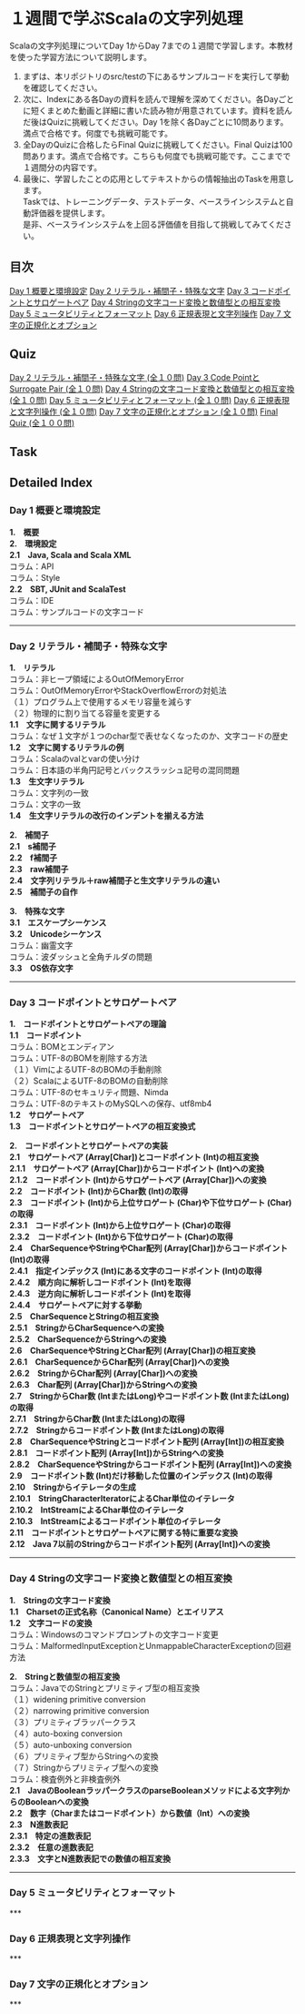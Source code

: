# １週間で学ぶScalaの文字列処理
Scalaの文字列処理についてDay 1からDay 7までの１週間で学習します。本教材を使った学習方法について説明します。  

1. まずは、本リポジトリのsrc/testの下にあるサンプルコードを実行して挙動を確認してください。
2. 次に、Indexにある各Dayの資料を読んで理解を深めてください。各Dayごとに短くまとめた動画と詳細に書いた読み物が用意されています。資料を読んだ後はQuizに挑戦してください。Day 1を除く各Dayごとに10問あります。満点で合格です。何度でも挑戦可能です。
3. 全DayのQuizに合格したらFinal Quizに挑戦してください。Final Quizは100問あります。満点で合格です。こちらも何度でも挑戦可能です。ここまでで１週間分の内容です。
4. 最後に、学習したことの応用としてテキストからの情報抽出のTaskを用意します。  
Taskでは、トレーニングデータ、テストデータ、ベースラインシステムと自動評価器を提供します。  
是非、ベースラインシステムを上回る評価値を目指して挑戦してみてください。  

<h2>目次</h2>
<a href="https://github.com/ynupc/scalastringcourseday1" target="_blank">Day 1 概要と環境設定</a>  
<a href="https://github.com/ynupc/scalastringcourseday2" target="_blank">Day 2 リテラル・補間子・特殊な文字</a>  
<a href="https://github.com/ynupc/scalastringcourseday3" target="_blank">Day 3 コードポイントとサロゲートペア</a>  
<a href="https://github.com/ynupc/scalastringcourseday4" target="_blank">Day 4 Stringの文字コード変換と数値型との相互変換</a>  
<a href="https://github.com/ynupc/scalastringcourseday5" target="_blank">Day 5 ミュータビリティとフォーマット</a>  
<a href="https://github.com/ynupc/scalastringcourseday6" target="_blank">Day 6 正規表現と文字列操作</a>  
<a href="https://github.com/ynupc/scalastringcourseday7" target="_blank">Day 7 文字の正規化とオプション</a>  
<h2>Quiz</h2>
<a href="http://ynupc.github.io/quiz/scalastringcourse/day2/" target="_blank">Day 2 リテラル・補間子・特殊な文字 (全１０問)</a>  
<a href="http://ynupc.github.io/quiz/scalastringcourse/day3/" target="_blank">Day 3 Code PointとSurrogate Pair (全１０問)</a>  
<a href="http://ynupc.github.io/quiz/scalastringcourse/day4/" target="_blank">Day 4 Stringの文字コード変換と数値型との相互変換 (全１０問)</a>  
<a href="http://ynupc.github.io/quiz/scalastringcourse/day5/" target="_blank">Day 5 ミュータビリティとフォーマット (全１０問)</a>  
<a href="http://ynupc.github.io/quiz/scalastringcourse/day6/" target="_blank">Day 6 正規表現と文字列操作 (全１０問)</a>  
<a href="http://ynupc.github.io/quiz/scalastringcourse/day7/" target="_blank">Day 7 文字の正規化とオプション (全１０問)</a>  
<a href="http://ynupc.github.io/quiz/scalastringcourse/final/" target="_blank">Final Quiz (全１００問)</a>
<h2>Task</h2>
<h2>Detailed Index</h2>
<h3>Day 1 概要と環境設定</h3>  

<strong>1.　概要</strong>  
<strong>2.　環境設定</strong>  
<strong>2.1　Java, Scala and Scala XML</strong>  
コラム：API  
コラム：Style  
<strong>2.2　SBT, JUnit and ScalaTest</strong>  
コラム：IDE  
コラム：サンプルコードの文字コード  
***
<h3>Day 2 リテラル・補間子・特殊な文字</h3>  

<strong>1.　リテラル</strong>  
コラム：非ヒープ領域によるOutOfMemoryError  
コラム：OutOfMemoryErrorやStackOverflowErrorの対処法  
（１）プログラム上で使用するメモリ容量を減らす  
（２）物理的に割り当てる容量を変更する  
<strong>1.1　文字に関するリテラル</strong>  
コラム：なぜ１文字が１つのchar型で表せなくなったのか、文字コードの歴史  
<strong>1.2　文字に関するリテラルの例</strong>  
コラム：Scalaのvalとvarの使い分け  
コラム：日本語の半角円記号とバックスラッシュ記号の混同問題  
<strong>1.3　生文字リテラル</strong>  
コラム：文字列の一致  
コラム：文字の一致  
<strong>1.4　生文字リテラルの改行のインデントを揃える方法</strong>  

<strong>2.　補間子</strong>  
<strong>2.1　s補間子</strong>  
<strong>2.2　f補間子</strong>  
<strong>2.3　raw補間子</strong>  
<strong>2.4　文字列リテラル＋raw補間子と生文字リテラルの違い</strong>  
<strong>2.5　補間子の自作</strong>  

<strong>3.　特殊な文字</strong>  
<strong>3.1　エスケープシーケンス</strong>  
<strong>3.2　Unicodeシーケンス</strong>  
コラム：幽霊文字  
コラム：波ダッシュと全角チルダの問題  
<strong>3.3　OS依存文字</strong>  
***
<h3>Day 3 コードポイントとサロゲートペア</h3>  

<strong>1.　コードポイントとサロゲートペアの理論</strong>  
<strong>1.1　コードポイント</strong>  
コラム：BOMとエンディアン  
コラム：UTF-8のBOMを削除する方法  
（１）VimによるUTF-8のBOMの手動削除  
（２）ScalaによるUTF-8のBOMの自動削除  
コラム：UTF-8のセキュリティ問題、Nimda  
コラム：UTF-8のテキストのMySQLへの保存、utf8mb4  
<strong>1.2　サロゲートペア</strong>    
<strong>1.3　コードポイントとサロゲートペアの相互変換式</strong>  

<strong>2.　コードポイントとサロゲートペアの実装</strong>  
<strong>2.1　サロゲートペア (Array[Char])とコードポイント (Int)の相互変換</strong>  
<strong>2.1.1　サロゲートペア (Array[Char])からコードポイント (Int)への変換</strong>  
<strong>2.1.2　コードポイント (Int)からサロゲートペア (Array[Char])への変換</strong>  
<strong>2.2　コードポイント (Int)からChar数 (Int)の取得</strong>  
<strong>2.3　コードポイント (Int)から上位サロゲート (Char)や下位サロゲート (Char)の取得</strong>  
<strong>2.3.1　コードポイント (Int)から上位サロゲート (Char)の取得</strong>  
<strong>2.3.2　コードポイント (Int)から下位サロゲート (Char)の取得</strong>  
<strong>2.4　CharSequenceやStringやChar配列 (Array[Char])からコードポイント (Int)の取得</a></strong>  
<strong>2.4.1　指定インデックス (Int)にある文字のコードポイント (Int)の取得</strong>  
<strong>2.4.2　順方向に解析しコードポイント (Int)を取得</strong>  
<strong>2.4.3　逆方向に解析しコードポイント (Int)を取得</strong>  
<strong>2.4.4　サロゲートペアに対する挙動</strong>  
<strong>2.5　CharSequenceとStringの相互変換</strong>  
<strong>2.5.1　StringからCharSequenceへの変換</strong>  
<strong>2.5.2　CharSequenceからStringへの変換</strong>  
<strong>2.6　CharSequenceやStringとChar配列 (Array[Char])の相互変換</strong>  
<strong>2.6.1　CharSequenceからChar配列 (Array[Char])への変換</strong>  
<strong>2.6.2　StringからChar配列 (Array[Char])への変換</strong>  
<strong>2.6.3　Char配列 (Array[Char])からStringへの変換</strong>  
<strong>2.7　StringからChar数 (IntまたはLong)やコードポイント数 (IntまたはLong)の取得</strong>  
<strong>2.7.1　StringからChar数 (IntまたはLong)の取得</strong>  
<strong>2.7.2　Stringからコードポイント数 (IntまたはLong)の取得</strong>  
<strong>2.8　CharSequenceやStringとコードポイント配列 (Array[Int])の相互変換</strong>  
<strong>2.8.1　コードポイント配列 (Array[Int])からStringへの変換</strong>  
<strong>2.8.2　CharSequenceやStringからコードポイント配列 (Array[Int])への変換</strong>  
<strong>2.9　コードポイント数 (Int)だけ移動した位置のインデックス (Int)の取得</strong>  
<strong>2.10　Stringからイテレータの生成</strong>  
<strong>2.10.1　StringCharacterIteratorによるChar単位のイテレータ</strong>  
<strong>2.10.2　IntStreamによるChar単位のイテレータ</strong>  
<strong>2.10.3　IntStreamによるコードポイント単位のイテレータ</strong>  
<strong>2.11　コードポイントとサロゲートペアに関する特に重要な変換</strong>  
<strong>2.12　Java 7以前のStringからコードポイント配列 (Array[Int])への変換</strong>
***
<h3>Day 4 Stringの文字コード変換と数値型との相互変換</h3>  

<strong>1.　Stringの文字コード変換</strong>  
<strong>1.1　Charsetの正式名称（Canonical Name）とエイリアス</strong>  
<strong>1.2　文字コードの変換</strong>  
コラム：Windowsのコマンドプロンプトの文字コード変更  
コラム：MalformedInputExceptionとUnmappableCharacterExceptionの回避方法  

<strong>2.　Stringと数値型の相互変換</strong>  
コラム：JavaでのStringとプリミティブ型の相互変換  
（１）widening primitive conversion  
（２）narrowing primitive conversion  
（３）プリミティブラッパークラス  
（４）auto-boxing conversion  
（５）auto-unboxing conversion  
（６）プリミティブ型からStringへの変換  
（７）Stringからプリミティブ型への変換  
コラム：検査例外と非検査例外  
<strong>2.1　JavaのBooleanラッパークラスのparseBooleanメソッドによる文字列からのBooleanへの変換</strong>  
<strong>2.2　数字（Charまたはコードポイント）から数値（Int）への変換</strong>  
<strong>2.3　N進数表記</strong>  
<strong>2.3.1　特定の進数表記</strong>  
<strong>2.3.2　任意の進数表記</strong>  
<strong>2.3.3　文字とN進数表記での数値の相互変換</strong>  
***
<h3>Day 5 ミュータビリティとフォーマット</h3>  
***
<h3>Day 6 正規表現と文字列操作</h3>  
***
<h3>Day 7 文字の正規化とオプション</h3>  
***
